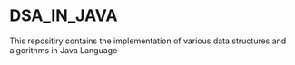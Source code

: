 # DSA_IN_JAVA

This repositiry contains the implementation of various data structures and algorithms in Java Language

